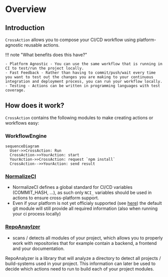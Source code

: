 # Overview

## Introduction

`CrossAction` allows you to compose your CI/CD workflow using platform-agnostic reusable actions.

!!! note "What benefits does this have?"

    - Platform Agnostic - You can use the same workflow that is running in CI to test/run the project locally.
    - Fast Feedback - Rather than having to commit/push/wait every time you want to test out the changes you are making to your continuous integration and deployment process, you can run your workflow locally.
    - Testing - Actions can be written in programming languages with test coverage.

## How does it work?

`CrossAction` contains the following modules to make creating actions or workflows easy:

### WorkflowEngine

``` mermaid
sequenceDiagram
  User->>CrossAction: Run
  CrossAction->>YourAction: start
  YourAction->>CrossAction: request `npm install`
  CrossAction-->>YourAction: send result
```

### [NormalizeCI](https://github.com/cidverse/normalizeci)

- NormalizeCI defines a global standard for CI/CD variables (COMMIT_HASH, ...), as such only `NCI_` variables should be used in actions to ensure cross-platform support.
- Even if your platform is not yet officialy supported (see [here](https://github.com/cidverse/normalizeci#supported-systems)) the default git module will still provide all required information (also when running your ci process locally)

### [RepoAnaylzer](https://github.com/cidverse/repoanalyzer)

- scans / detects all modules of your project, which allows you to properly work with repositories that for example contain a backend, a frontend and your documentation. 

RepoAnalyzer is a library that will analyze a directory to detect all projects / build-systems used in your project.
This information can later be used to decide which actions need to run to build each of your project modules.
